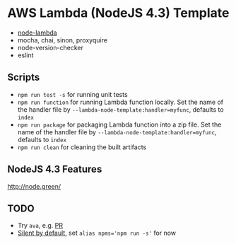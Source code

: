 # AWS Lambda (NodeJS 4.3) Template

* [node-lambda](https://www.npmjs.com/package/node-lambda)
* mocha, chai, sinon, proxyquire
* node-version-checker
* eslint

## Scripts

* `npm run test -s` for running unit tests
* `npm run function` for running Lambda function locally. Set the name of the handler file by `--lambda-node-template:handler=myfunc`, defaults to `index`
* `npm run package` for packaging Lambda function into a zip file. Set the name of the handler file by `--lambda-node-template:handler=myfunc`, defaults to `index`
* `npm run clean` for cleaning the built artifacts

## NodeJS 4.3 Features

http://node.green/

## TODO

* Try `ava`, e.g. [PR](https://github.com/electron/windows-installer/pull/57/files)
* [Silent by default](https://github.com/npm/npm/issues/8821), set `alias npms='npm run -s'` for now